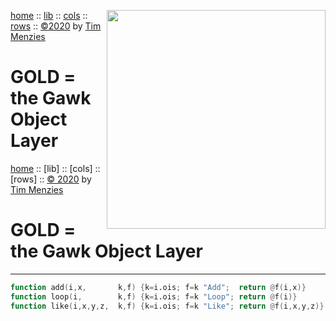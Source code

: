 [home](https://github.com/timm/gold/blob/master/README.md) :: <img align=right width=350 src="https://raw.githubusercontent.com/timm/gold/master/etc/img/coin.png">
[lib](https://github.com/timm/gold/blob/master/src/lib/README.md) ::
[cols](https://github.com/timm/gold/blob/master/src/cols/README.md) ::
[rows](https://github.com/timm/gold/blob/master/src/rows/README.md) ::
[&copy;2020](http://github.com/timm/gold/blob/master/LICENSE.md) by [Tim Menzies](http://menzies.us)   
# GOLD = the Gawk Object Layer

[home](http://github.com/timm/gold/README.me) ::
[lib] ::
[cols] ::
[rows] ::
[&copy; 2020](http://github.com/timm/gold/LICENSE.md) by [Tim Menzies](http://menzies.us)   
# GOLD = the Gawk Object Layer
----- 

```awk
function add(i,x,       k,f) {k=i.ois; f=k "Add";  return @f(i,x)}
function loop(i,        k,f) {k=i.ois; f=k "Loop"; return @f(i)}
function like(i,x,y,z,  k,f) {k=i.ois; f=k "Like"; return @f(i,x,y,z)}
```
